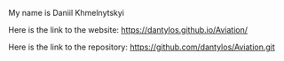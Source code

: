 My name is Daniil Khmelnytskyi

Here is the link to the website: https://dantylos.github.io/Aviation/

Here is the link to the repository: https://github.com/dantylos/Aviation.git

